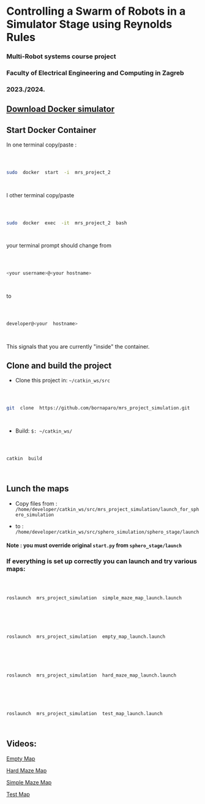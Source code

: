 
  

# Controlling a Swarm of Robots in a Simulator Stage using Reynolds Rules

  

  

### Multi-Robot systems course project

  

  

### Faculty of Electrical Engineering and Computing in Zagreb

  

  

### 2023./2024.

  

  

## [Download Docker simulator](https://github.com/larics/mrs_course)

  

  

## Start Docker Container

  

  

In one terminal copy/paste :

  

```sh

  

sudo  docker  start  -i  mrs_project_2

  

```

  

  

I other terminal copy/paste

  

```sh

  

sudo  docker  exec  -it  mrs_project_2  bash

  

```

  

  

your terminal prompt should change from

  

```bash

  

<your username>@<your hostname>

  

```

  

to

  

```bash

  

developer@<your  hostname>

  

```

  

This signals that you are currently "inside" the container.

  

  

## Clone and build the project

  

  

- Clone this project in: `~/catkin_ws/src`

  

  

```sh

  

git  clone  https://github.com/bornaparo/mrs_project_simulation.git

  

```

  

  

- Build: `$: ~/catkin_ws/`

  

```sh

  

catkin  build

  

```

  

  

## Lunch the maps

  

  

- Copy files from : `/home/developer/catkin_ws/src/mrs_project_simulation/launch_for_sphero_simulation`

  

  

- to : `/home/developer/catkin_ws/src/sphero_simulation/sphero_stage/launch`

  

  

#### Note : you must override original `start.py` from `sphero_stage/launch`

  

  

### If everything is set up correctly you can launch and try various maps:

  

  

```sh

  

roslaunch  mrs_project_simulation  simple_maze_map_launch.launch

  

```

  

```sh

  

roslaunch  mrs_project_simulation  empty_map_launch.launch

  

```

  

```sh

  

roslaunch  mrs_project_simulation  hard_maze_map_launch.launch

  

```

  

```sh

  

roslaunch  mrs_project_simulation  test_map_launch.launch

  

```

## Videos:

[Empty Map](https://www.youtube.com/watch?v=gOMOeKIk72Y)

[Hard Maze Map](https://www.youtube.com/watch?v=gKIaPdHwf0w)

[Simple Maze Map](https://www.youtube.com/watch?v=1f_ABQc-s4g)

[Test Map](https://www.youtube.com/watch?v=J4etylD6Dq4)